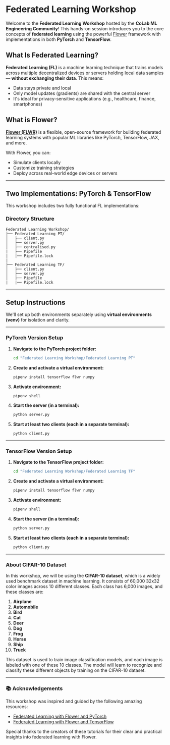 # Federated Learning Workshop

Welcome to the **Federated Learning Workshop** hosted by the **CoLab ML Engineering Community**! This hands-on session introduces you to the core concepts of **federated learning** using the powerful [Flower](https://flower.dev/) framework with implementations in both **PyTorch** and **TensorFlow**.

## What Is Federated Learning?

**Federated Learning (FL)** is a machine learning technique that trains models across multiple decentralized devices or servers holding local data samples — **without exchanging their data**. This means:
- Data stays private and local
- Only model updates (gradients) are shared with the central server
- It's ideal for privacy-sensitive applications (e.g., healthcare, finance, smartphones)

## What is Flower?

**[Flower (FLWR)](https://flower.dev/)** is a flexible, open-source framework for building federated learning systems with popular ML libraries like PyTorch, TensorFlow, JAX, and more.

With Flower, you can:
- Simulate clients locally
- Customize training strategies
- Deploy across real-world edge devices or servers

---

## Two Implementations: PyTorch & TensorFlow

This workshop includes two fully functional FL implementations:

### Directory Structure

```
Federated Learning Workshop/
├── Federated Learning PT/
│   ├── client.py
│   ├── server.py
│   ├── centralised.py
|   ├── Pipefile
|   |── Pipefile.lock
|
├── Federated Learning TF/
│   ├── client.py
│   ├── server.py
│   ├── Pipefile
|   |── Pipefile.lock
```

---

## Setup Instructions

We'll set up both environments separately using **virtual environments (venv)** for isolation and clarity.

---

### PyTorch Version Setup

1. **Navigate to the PyTorch project folder:**
   ```bash
   cd "Federated Learning Workshop/Federated Learning PT"
   ```

2. **Create and activate a virtual environment:**
   ```bash
   pipenv install tensorflow flwr numpy
   ```

3. **Activate environment:**
   ```bash
   pipenv shell
   ```

4. **Start the server (in a terminal):**
   ```bash
   python server.py
   ```

5. **Start at least two clients (each in a separate terminal):**
   ```bash
   python client.py
   ```

---

### TensorFlow Version Setup

1. **Navigate to the TensorFlow project folder:**
   ```bash
   cd "Federated Learning Workshop/Federated Learning TF"
   ```

2. **Create and activate a virtual environment:**
   ```bash
   pipenv install tensorflow flwr numpy
   ```

3. **Activate environment:**
   ```bash
   pipenv shell
   ```

4. **Start the server (in a terminal):**
   ```bash
   python server.py
   ```

5. **Start at least two clients (each in a separate terminal):**
   ```bash
   python client.py
   ```

---

### **About CIFAR-10 Dataset**

In this workshop, we will be using the **CIFAR-10 dataset**, which is a widely used benchmark dataset in machine learning. It consists of 60,000 32x32 color images across 10 different classes. Each class has 6,000 images, and these classes are:

1. **Airplane**
2. **Automobile**
3. **Bird**
4. **Cat**
5. **Deer**
6. **Dog**
7. **Frog**
8. **Horse**
9. **Ship**
10. **Truck**

This dataset is used to train image classification models, and each image is labeled with one of these 10 classes. The model will learn to recognize and classify these different objects by training on the CIFAR-10 dataset.

---

### 📚 Acknowledgements

This workshop was inspired and guided by the following amazing resources:

- [Federated Learning with Flower and PyTorch](https://youtu.be/jOmmuzMIQ4c?si=xe1pY56TlvXKlqP8)  
- [Federated Learning with Flower and TensorFlow](https://youtu.be/FGTc2TQq7VM?si=aypC-94fuZ8hxtpX)

Special thanks to the creators of these tutorials for their clear and practical insights into federated learning with Flower.
